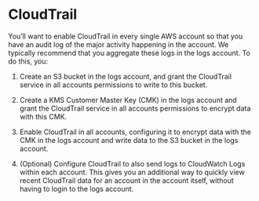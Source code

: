 # CloudTrail

You’ll want to enable CloudTrail in every single AWS account so that you have an audit log of the major activity
happening in the account. We typically recommend that you aggregate these logs in the logs account. To do this, you:

1. Create an S3 bucket in the logs account, and grant the CloudTrail service in all accounts permissions to write
    to this bucket.

2. Create a KMS Customer Master Key (CMK) in the logs account and grant the CloudTrail service in all accounts
    permissions to encrypt data with this CMK.

3. Enable CloudTrail in all accounts, configuring it to encrypt data with the CMK in the logs account and write data
    to the S3 bucket in the logs account.

4. (Optional) Configure CloudTrail to also send logs to CloudWatch Logs within each account. This gives you an
    additional way to quickly view recent CloudTrail data for an account in the account itself, without having to login
    to the logs account.


<!-- ##DOCS-SOURCER-START
{"sourcePlugin":"local-copier","hash":"4ef96ebe041d1549530790269f1c7dff"}
##DOCS-SOURCER-END -->
